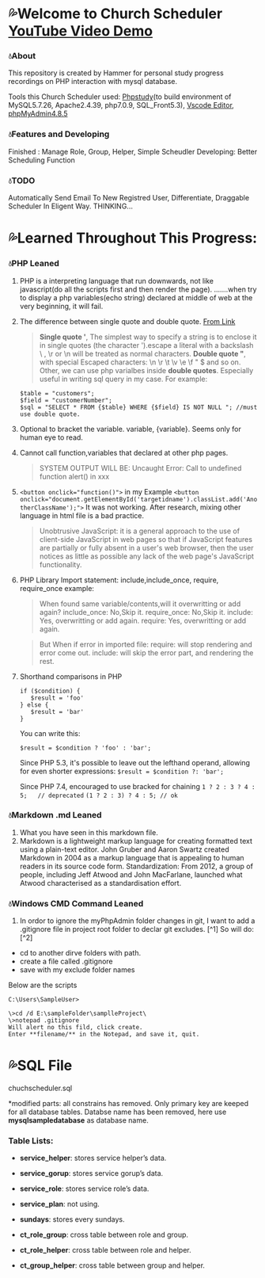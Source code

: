# :sweat_drops:Welcome to Church Scheduler [YouTube Video Demo](https://youtu.be/tbp23RgwusE)

### :droplet:About
This repository is created by Hammer for personal study progress recordings on PHP interaction with mysql database.

Tools this Church Scheduler used: [Phpstudy](https://www.xp.cn/)(to build environment of MySQL5.7.26, Apache2.4.39, php7.0.9, SQL_Front5.3), [Vscode Editor](https://code.visualstudio.com/), [phpMyAdmin4.8.5](https://www.phpmyadmin.net/downloads/)

### :droplet:Features and Developing

Finished : Manage Role, Group, Helper, Simple Scheudler
Developing:  Better Scheduling Function

### :droplet:TODO
Automatically Send Email To New Registred User, Differentiate, Draggable Scheduler In Eligent Way.
THINKING...

# :sweat_drops:Learned Throughout This Progress:


### :droplet:PHP Leaned
1. PHP is a interpreting language that run downwards, not like javascript(do all the scripts first and then render the page). .......when try to display a php variables(echo string) declared at middle of web at the very beginning, it will fail.

2. The difference between single quote and double quote. [From Link](https://www.php.net/manual/en/language.types.string.php#language.types.string.syntax.single)
   > **Single quote '**, The simplest way to specify a string is to enclose it in single quotes (the character ').escape a literal with a backslash \ , \r or \n will be treated as normal characters.
   > **Double quote "**, with special Escaped characters: \n \r \t \v \e \f \" \$	and so on. 
   Other, we can use php varialbes inside **double quotes**. Especially useful in writing sql query in my case.
   For example: 
   ```
   $table = "customers";
   $field = "customerNumber";
   $sql = "SELECT * FROM {$table} WHERE {$field} IS NOT NULL "; //must use double quote. 
   ```

3. Optional to bracket the variable. variable, {variable}. Seems only for human eye to read.

4. Cannot call function,variables that declared at other php pages.
   >SYSTEM OUTPUT WILL BE: Uncaught Error: Call to undefined function alert() in xxx

5. ```<button onclick="function()">```
   in my Example 
   ```<button onclick="document.getElementById('targetidname').classList.add('AnotherClassName');">``` 
   It was not working. After research, mixing other language in html file is a bad practice. 
   >Unobtrusive JavaScript: it is a general approach to the use of client-side JavaScript in web pages so that if JavaScript features are partially or fully absent in a user's web browser, then the user notices as little as possible any lack of the web page's JavaScript functionality.

6. PHP Library Import statement: include,include_once, require, require_once
example: <?php include "variables.php"?>
   >When found same variable/contents,will it overwritting or add again?
   >include_once: No,Skip it.
   >require_once: No,Skip it.
   >include: Yes, overwritting or add again.
    >require:  Yes, overwritting or add again.
    
    >But When if error in imported file:
    >require: will stop rendering and error come out. 
    >include: will skip the error part, and rendering the rest.

7. Shorthand comparisons in PHP
     ```
    if ($condition) {
        $result = 'foo' 
    } else {
        $result = 'bar'
    }
    ```
    You can write this:
   
    ```$result = $condition ? 'foo' : 'bar';```
   
    Since PHP 5.3, it's possible to leave out the lefthand operand, allowing for even shorter expressions:
    ```$result = $condition ?: 'bar';```
    
    Since PHP 7.4, encouraged to use bracked for chaining
    ```1 ? 2 : 3 ? 4 : 5;   // deprecated```
    ```(1 ? 2 : 3) ? 4 : 5; // ok```
    

   
   
   
   
### :droplet:Markdown .md Leaned
   1. What you have seen in this markdown file.
   2. Markdown is a lightweight markup language for creating formatted text using a plain-text editor. John Gruber and Aaron Swartz created Markdown in 2004 as a markup language that is appealing to human readers in its source code form. Standardization: From 2012, a group of people, including Jeff Atwood and John MacFarlane, launched what Atwood characterised as a standardisation effort.
   
   
### :droplet:Windows CMD Command Leaned
   1. In ordor to ignore the myPhpAdmin folder changes in git, I want to add a .gitignore file in project root folder to declar git excludes. [^1]
   So will do:[^2]
   - cd to another dirve folders with path.
   - create a file called .gitignore
   - save with my exclude folder names
   
   Below are the scripts
   
   
   ```C:\Users\SampleUser>```
   
   ```
   \>cd /d E:\sampleFolder\samplleProject\
   \>notepad .gitignore
   Will alert no this fild, click create.
   Enter **filename/** in the Notepad, and save it, quit.
   ```
   
   
# :sweat_drops:SQL File
chuchscheduler.sql

*modified parts: all constrains has removed. Only primary key are keeped for all database tables. Databse name has been removed, here use **mysqlsampledatabase** as database name.

### Table Lists:

- **service_helper**: stores service helper’s data.

- **service_gorup**: stores service gorup’s data.

- **service_role**: stores service role’s data.

- **service_plan**: not using.

- **sundays**: stores every sundays.

- **ct_role_group**: cross table between role and group.

- **ct_role_helper**:  cross table between role and helper.

- **ct_group_helper**:  cross table between group and helper.


